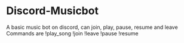 # Discord-Musicbot
A basic music bot on discord, can join, play, pause, resume and leave
Commands are !play_song <url>
!join
!leave
!pause
!resume
